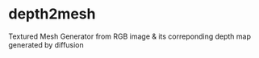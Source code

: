 # depth2mesh
Textured Mesh Generator from RGB image &amp; its correponding depth map generated by diffusion
